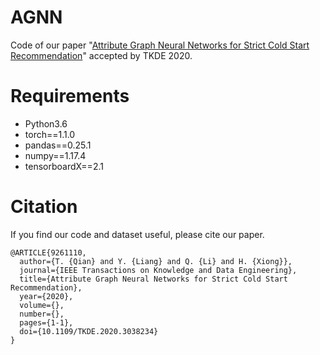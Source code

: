 # AGNN
Code of our paper "[Attribute Graph Neural Networks for Strict Cold Start Recommendation](https://ieeexplore.ieee.org/document/9261110)" accepted by TKDE 2020.

# Requirements
* Python3.6
* torch==1.1.0
* pandas==0.25.1
* numpy==1.17.4
* tensorboardX==2.1

# Citation
If you find our code and dataset useful, please cite our paper.

```
@ARTICLE{9261110,
  author={T. {Qian} and Y. {Liang} and Q. {Li} and H. {Xiong}},
  journal={IEEE Transactions on Knowledge and Data Engineering}, 
  title={Attribute Graph Neural Networks for Strict Cold Start Recommendation}, 
  year={2020},
  volume={},
  number={},
  pages={1-1},
  doi={10.1109/TKDE.2020.3038234}
}
```
